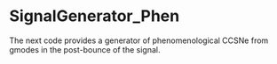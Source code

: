 # SignalGenerator_Phen


The next code provides a generator of phenomenological CCSNe from gmodes in the post-bounce of the signal.
